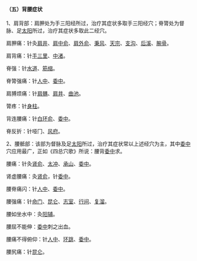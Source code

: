 #### （五）背腰症状

1、肩背部：肩胛处为手三阳经所过，治疗其症状多取手三阳经穴；脊膂处为督脉、足[太阳](https://www.gmzyjc.com/read/zjs/zjs3.4-0.1.1.4.0.md)所过，治疗其症状多取此二经穴。

肩胛痛：针灸[肩井](https://www.gmzyjc.com/read/zjs/zjs3.1.9-12-0.0.3.3.21.md)、[肩中俞](https://www.gmzyjc.com/read/zjs/zjs3.1.4-6-0.0.3.3.15.md)、[肩外俞](https://www.gmzyjc.com/read/zjs/zjs3.1.4-6-0.0.3.3.14.md)、[秉风](https://www.gmzyjc.com/read/zjs/zjs3.1.4-6-0.0.3.3.12.md)、[天宗](https://www.gmzyjc.com/read/zjs/zjs3.1.4-6-0.0.3.3.11.md)、[支沟](https://www.gmzyjc.com/read/zjs/zjs3.1.9-12-0.0.2.3.6.md)、[后溪](https://www.gmzyjc.com/read/zjs/zjs3.1.4-6-0.0.3.3.3.md)、[腕骨](https://www.gmzyjc.com/read/zjs/zjs3.1.4-6-0.0.3.3.4.md)。

肩背痛：针[手三里](https://www.gmzyjc.com/read/zjs/zjs3.1.1-3-0.1.2.3.10.md)、[中渚](https://www.gmzyjc.com/read/zjs/zjs3.1.9-12-0.0.2.3.3.md)。

脊强：针[水道](https://www.gmzyjc.com/read/zjs/zjs3.1.1-3-0.1.3.3.28.md)、[筋缩](https://www.gmzyjc.com/read/zjs/zjs3.2.2-0.0.1.3.8.md)。

脊膂强痛：针[人中](https://www.gmzyjc.com/read/zjs/zjs3.2.2-0.0.1.3.26.md)、[委中](https://www.gmzyjc.com/read/zjs/zjs3.1.7-8-0.0.1.3.40.md)。

肩膊烦痛：针[肩髃](https://www.gmzyjc.com/read/zjs/zjs3.1.1-3-0.1.2.3.15.md)、[肩井](https://www.gmzyjc.com/read/zjs/zjs3.1.9-12-0.0.3.3.21.md)、[曲池](https://www.gmzyjc.com/read/zjs/zjs3.1.1-3-0.1.2.3.11.md)。

膂疼：针[身柱](https://www.gmzyjc.com/read/zjs/zjs3.2.2-0.0.1.3.12.md)。

背连腰痛：针[白环俞](https://www.gmzyjc.com/read/zjs/zjs3.1.7-8-0.0.1.3.30.md)、[委中](https://www.gmzyjc.com/read/zjs/zjs3.1.7-8-0.0.1.3.40.md)。

脊反折：针哑冂、[风府](https://www.gmzyjc.com/read/zjs/zjs3.2.2-0.0.1.3.16.md)。

2、腰骶部：该部为督脉及足[太阳](https://www.gmzyjc.com/read/zjs/zjs3.4-0.1.1.4.0.md)所过，治疗其症状常以上述经穴为主，其中[委中](https://www.gmzyjc.com/read/zjs/zjs3.1.7-8-0.0.1.3.40.md)穴应用最广，正如《四总穴歌》所说：腰背[委中](https://www.gmzyjc.com/read/zjs/zjs3.1.7-8-0.0.1.3.40.md)求。

腰痛：针灸[肾俞](https://www.gmzyjc.com/read/zjs/zjs3.1.7-8-0.0.1.3.23.md)、[太冲](https://www.gmzyjc.com/read/zjs/zjs3.1.9-12-0.0.4.3.3.md)、[承山](https://www.gmzyjc.com/read/zjs/zjs3.1.7-8-0.0.1.3.57.md)、[委中](https://www.gmzyjc.com/read/zjs/zjs3.1.7-8-0.0.1.3.40.md)。

肾虚腰痛：灸[肾俞](https://www.gmzyjc.com/read/zjs/zjs3.1.7-8-0.0.1.3.23.md)，针[委中](https://www.gmzyjc.com/read/zjs/zjs3.1.7-8-0.0.1.3.40.md)。

腰脊痛闪：针[人中](https://www.gmzyjc.com/read/zjs/zjs3.2.2-0.0.1.3.26.md)、[委中](https://www.gmzyjc.com/read/zjs/zjs3.1.7-8-0.0.1.3.40.md)。

腰强痛：针[命门](https://www.gmzyjc.com/read/zjs/zjs3.2.2-0.0.1.3.4.md)、[昆仑](https://www.gmzyjc.com/read/zjs/zjs3.1.7-8-0.0.1.3.60.md)、[志室](https://www.gmzyjc.com/read/zjs/zjs3.1.7-8-0.0.1.3.52.md)、[行间](https://www.gmzyjc.com/read/zjs/zjs3.1.9-12-0.0.4.3.2.md)、[复溜](https://www.gmzyjc.com/read/zjs/zjs3.1.7-8-0.0.2.3.7.md)。

腰如坐水中：灸[阳辅](https://www.gmzyjc.com/read/zjs/zjs3.1.9-12-0.0.3.3.38.md)。

腰屈不能伸：[委中](https://www.gmzyjc.com/read/zjs/zjs3.1.7-8-0.0.1.3.40.md)刺之出血。

腰痛不得俯仰：针[人中](https://www.gmzyjc.com/read/zjs/zjs3.2.2-0.0.1.3.26.md)、[环跳](https://www.gmzyjc.com/read/zjs/zjs3.1.9-12-0.0.3.3.30.md)、[委中](https://www.gmzyjc.com/read/zjs/zjs3.1.7-8-0.0.1.3.40.md)。

腰尻痛：针[昆仑](https://www.gmzyjc.com/read/zjs/zjs3.1.7-8-0.0.1.3.60.md)。
